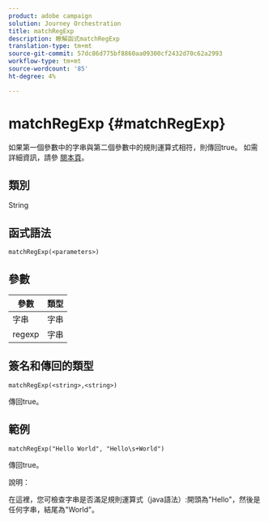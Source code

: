 ```yaml
---
product: adobe campaign
solution: Journey Orchestration
title: matchRegExp
description: 瞭解函式matchRegExp
translation-type: tm+mt
source-git-commit: 57dc86d775bf8860aa09300cf2432d70c62a2993
workflow-type: tm+mt
source-wordcount: '85'
ht-degree: 4%

---
```



# matchRegExp {#matchRegExp}

如果第一個參數中的字串與第二個參數中的規則運算式相符，則傳回true。 如需詳細資訊，請參 [閱本頁](https://docs.oracle.com/javase/7/docs/api/java/util/regex/Pattern.html)。

## 類別

String

## 函式語法

`matchRegExp(<parameters>)`

## 參數

| 參數 | 類型 |
|--- |--- |
| 字串 | 字串 |
| regexp | 字串 |

## 簽名和傳回的類型

`matchRegExp(<string>,<string>)`

傳回true。

## 範例

`matchRegExp("Hello World", "Hello\s+World")`

傳回true。

說明：

在這裡，您可檢查字串是否滿足規則運算式（java語法）:開頭為&quot;Hello&quot;，然後是任何字串，結尾為&quot;World&quot;。
